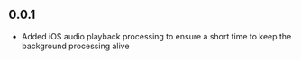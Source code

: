 <!--
 * @Author: Cao Shixin
 * @Date: 2021-01-05 15:53:19
 * @LastEditors: Cao Shixin
 * @LastEditTime: 2021-01-05 16:03:45
 * @Description: 
-->
## 0.0.1

* Added iOS audio playback processing to ensure a short time to keep the background processing alive
